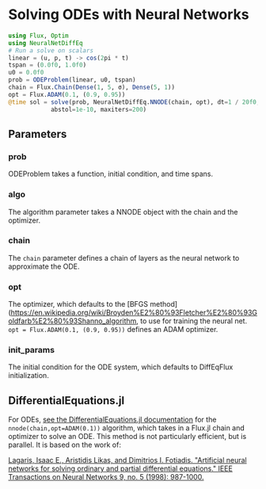 # Solving ODEs with Neural Networks

```julia
using Flux, Optim
using NeuralNetDiffEq
# Run a solve on scalars
linear = (u, p, t) -> cos(2pi * t)
tspan = (0.0f0, 1.0f0)
u0 = 0.0f0
prob = ODEProblem(linear, u0, tspan)
chain = Flux.Chain(Dense(1, 5, σ), Dense(5, 1))
opt = Flux.ADAM(0.1, (0.9, 0.95))
@time sol = solve(prob, NeuralNetDiffEq.NNODE(chain, opt), dt=1 / 20f0, verbose=true,
            abstol=1e-10, maxiters=200)
```

## Parameters

### prob

ODEProblem takes a function, initial condition, and time spans.

### algo

The algorithm parameter takes a NNODE object with the chain and the optimizer.

### chain

The `chain` parameter defines a chain of layers as the neural network to approximate the ODE.

### opt

The optimizer, which defaults to the [BFGS method](<https://en.wikipedia.org/wiki/Broyden%E2%80%93Fletcher%E2%80%93Goldfarb%E2%80%93Shanno_algorithm>, to use for training the neural net.
`opt = Flux.ADAM(0.1, (0.9, 0.95))` defines an ADAM optimizer.

### init_params

The initial condition for the ODE system, which defaults to DiffEqFlux initialization.

## DifferentialEquations.jl

For ODEs, [see the DifferentialEquations.jl documentation](http://docs.juliadiffeq.org/dev/solvers/ode_solve#NeuralNetDiffEq.jl-1)
for the `nnode(chain,opt=ADAM(0.1))` algorithm, which takes in a Flux.jl chain
and optimizer to solve an ODE. This method is not particularly efficient, but
is parallel. It is based on the work of:

[Lagaris, Isaac E., Aristidis Likas, and Dimitrios I. Fotiadis. "Artificial neural networks for solving ordinary and partial differential equations." IEEE Transactions on Neural Networks 9, no. 5 (1998): 987-1000.](https://arxiv.org/pdf/physics/9705023.pdf)

